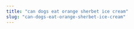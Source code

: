 ```yaml
---
title: "can dogs eat orange sherbet ice cream"
slug: "can-dogs-eat-orange-sherbet-ice-cream"
---
```


